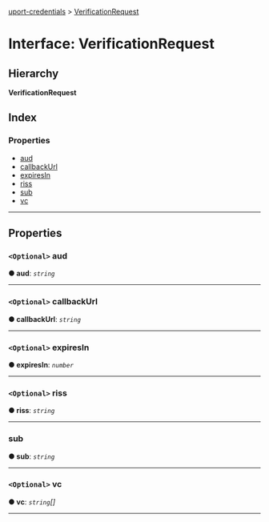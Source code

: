 [uport-credentials](../README.md) > [VerificationRequest](../interfaces/verificationrequest.md)

# Interface: VerificationRequest

## Hierarchy

**VerificationRequest**

## Index

### Properties

* [aud](verificationrequest.md#aud)
* [callbackUrl](verificationrequest.md#callbackurl)
* [expiresIn](verificationrequest.md#expiresin)
* [riss](verificationrequest.md#riss)
* [sub](verificationrequest.md#sub)
* [vc](verificationrequest.md#vc)

---

## Properties

<a id="aud"></a>

### `<Optional>` aud

**● aud**: *`string`*

___
<a id="callbackurl"></a>

### `<Optional>` callbackUrl

**● callbackUrl**: *`string`*

___
<a id="expiresin"></a>

### `<Optional>` expiresIn

**● expiresIn**: *`number`*

___
<a id="riss"></a>

### `<Optional>` riss

**● riss**: *`string`*

___
<a id="sub"></a>

###  sub

**● sub**: *`string`*

___
<a id="vc"></a>

### `<Optional>` vc

**● vc**: *`string`[]*

___

